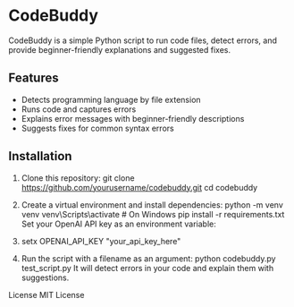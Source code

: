 # CodeBuddy

CodeBuddy is a simple Python script to run code files, detect errors, and provide beginner-friendly explanations and suggested fixes.

## Features

- Detects programming language by file extension
- Runs code and captures errors
- Explains error messages with beginner-friendly descriptions
- Suggests fixes for common syntax errors

## Installation

1. Clone this repository:
git clone https://github.com/yourusername/codebuddy.git
cd codebuddy

2. Create a virtual environment and install dependencies:
python -m venv venv
venv\Scripts\activate  # On Windows
pip install -r requirements.txt
Set your OpenAI API key as an environment variable:

3. setx OPENAI_API_KEY "your_api_key_here"

4. Run the script with a filename as an argument:
python codebuddy.py test_script.py
It will detect errors in your code and explain them with suggestions.

License
MIT License
